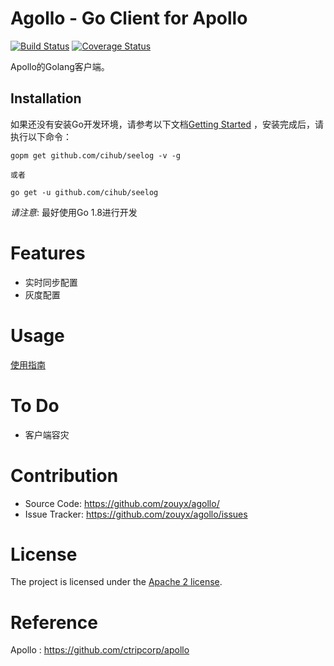 Agollo - Go Client for Apollo
================

[![Build Status](https://travis-ci.org/zouyx/agollo.svg?branch=master)](https://travis-ci.org/zouyx/agollo)
[![Coverage Status](https://coveralls.io/repos/github/zouyx/agollo/badge.svg?branch=master)](https://coveralls.io/github/zouyx/agollo?branch=master)


Apollo的Golang客户端。

Installation
------------

如果还没有安装Go开发环境，请参考以下文档[Getting Started](http://golang.org/doc/install.html) ，安装完成后，请执行以下命令：

```
gopm get github.com/cihub/seelog -v -g

或者

go get -u github.com/cihub/seelog

```

*请注意*: 最好使用Go 1.8进行开发

# Features
* 实时同步配置
* 灰度配置

# Usage
  [使用指南](https://github.com/zouyx/agollo/wiki/使用指南)

# To Do
* 客户端容灾

# Contribution
  * Source Code: https://github.com/zouyx/agollo/
  * Issue Tracker: https://github.com/zouyx/agollo/issues
  
# License
The project is licensed under the [Apache 2 license](https://github.com/zouyx/agollo/blob/master/LICENSE).

# Reference
Apollo : https://github.com/ctripcorp/apollo
